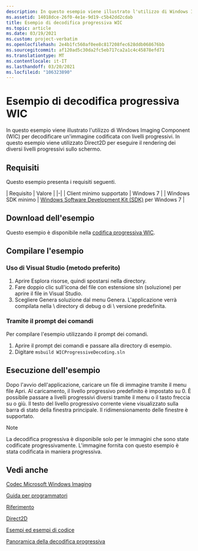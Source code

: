 ```yaml
---
description: In questo esempio viene illustrato l'utilizzo di Windows Imaging Component (WIC) per decodificare un'immagine codificata con livelli progressivi.
ms.assetid: 14018dce-26f0-4e1e-9d19-c5b42dd2cdab
title: Esempio di decodifica progressiva WIC
ms.topic: article
ms.date: 03/19/2021
ms.custom: project-verbatim
ms.openlocfilehash: 2e4b1fc560af0ee8c817208fec628ddb068676bb
ms.sourcegitcommit: af120ad5c30da2fc5eb717ca2a1c4c45878efd71
ms.translationtype: MT
ms.contentlocale: it-IT
ms.lasthandoff: 03/20/2021
ms.locfileid: "106323890"
---
```

# <a name="wic-progressive-decoding-sample"></a>Esempio di decodifica progressiva WIC

In questo esempio viene illustrato l'utilizzo di Windows Imaging Component (WIC) per decodificare un'immagine codificata con livelli progressivi. In questo esempio viene utilizzato Direct2D per eseguire il rendering dei diversi livelli progressivi sullo schermo.

## <a name="requirements"></a>Requisiti

Questo esempio presenta i requisiti seguenti.

| Requisito | Valore |
|-|
| Client minimo supportato | Windows 7 |
| Windows SDK minimo | [Windows Software Development Kit (SDK)](https://msdn.microsoft.com/windowsvista/bb980924.aspx) per Windows 7 |

## <a name="downloading-the-sample"></a>Download dell'esempio

Questo esempio è disponibile nella [codifica progressiva WIC](https://github.com/microsoft/Windows-classic-samples/tree/master/Samples/Win7Samples/multimedia/wic/progressivedecoding).

## <a name="building-the-sample"></a>Compilare l'esempio

### <a name="using-visual-studio-preferred-method"></a>Uso di Visual Studio (metodo preferito)

1. Aprire Esplora risorse, quindi spostarsi nella directory.
2. Fare doppio clic sull'icona del file con estensione sln (soluzione) per aprire il file in Visual Studio.
3. Scegliere Genera soluzione dal menu Genera. L'applicazione verrà compilata nella \\ directory di debug o di \\ versione predefinita.

### <a name="using-the-command-prompt"></a>Tramite il prompt dei comandi

Per compilare l'esempio utilizzando il prompt dei comandi.

1. Aprire il prompt dei comandi e passare alla directory di esempio.
2. Digitare `msbuild WICProgressiveDecoding.sln`

## <a name="running-the-sample"></a>Esecuzione dell'esempio

Dopo l'avvio dell'applicazione, caricare un file di immagine tramite il menu file Apri. Al caricamento, il livello progressivo predefinito è impostato su 0. È possibile passare a livelli progressivi diversi tramite il menu o il tasto freccia su o giù. Il testo del livello progressivo corrente viene visualizzato sulla barra di stato della finestra principale. Il ridimensionamento delle finestre è supportato.

> [!NOTE]
> La decodifica progressiva è disponibile solo per le immagini che sono state codificate progressivamente. L'immagine fornita con questo esempio è stata codificata in maniera progressiva.

## <a name="see-also"></a>Vedi anche

[Codec Microsoft Windows Imaging](-wic-lh.md)

[Guida per programmatori](-wic-programming-guide.md)

[Riferimento](-wic-codec-reference.md)

[Direct2D](../direct2d/direct2d-portal.md)

[Esempi ed esempi di codice](-wic-samples.md)

[Panoramica della decodifica progressiva](-wic-progressive-decoding.md)
